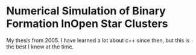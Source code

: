 # Numerical Simulation of Binary Formation InOpen Star Clusters
My thesis from 2005. I have learned a lot about c++ since then, but this is the best I knew at the time.
